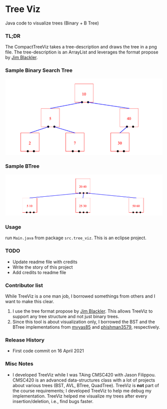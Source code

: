 # Tree Viz
Java code to visualize trees (Binary + B Tree)


### TL;DR
The CompactTreeViz takes a tree-description and draws the tree in a png file. The tree-description is an ArrayList<String> and leverages the format propose by [Jim Blackler](http://jimblackler.net/treefun/index.html).

### Sample Binary Search Tree
![](./sample_imgs/bst.png)

### Sample BTree
![](./sample_imgs/btree.png)


###  Usage
run `Main.java` from package `src.tree_viz`. This is an eclipse project.

### TODO
* Update readme file with credits
* Write the story of this project
* Add credits to readme file


### Contributor list
While TreeViz is a one man job, I borrowed somethings from others and I want to make this clear.
1. I use the tree format propose by [Jim Blackler](http://jimblackler.net/treefun/index.html). This allows TreeViz to support any tree structure and not just binary trees.
2. Since this tool is about visualization only, I borrowed the BST and the BTree implementations from [mvyas85](https://github.com/mvyas85/Binary-Tree/blob/master/src/BST/BinarySearchTree.java) and [phishman3579](https://github.com/phishman3579/java-algorithms-implementation/blob/master/src/com/jwetherell/algorithms/data_structures/BTree.java), respectively.


### Release History
* First code commit on 16 April 2021


### Misc Notes

* I developed TreeViz while I was TAing CMSC420 with Jason Filippou. CMSC420 is an advanced data-structures class with a lot of projects about various trees (BST, AVL, BTree, QuadTree). TreeViz is **not** part of the course requirements; I developed TreeViz to help me debug my implementation. TreeViz helped me visualize my trees after every insertion/deletion, i.e., find bugs faster.  